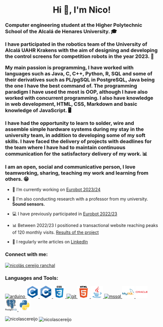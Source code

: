 <h1 align="center">Hi 👋, I'm Nico!</h1>
<h3 align="left">Computer engineering student at the Higher Polytechnic School of the Alcalá de Henares University. 🎓

I have participated in the robotics team of the University of Alcalá UAHR Krakens with the aim of designing and developing the control screens for competition robots in the year 2023. 🤖

My main passion is programming, I have worked with languages such as Java, C, C++, Python, R, SQL and some of their derivatives such as PL/pgSQL in PostgreSQL, Java being the one I have the best command of. The programming paradigm I have used the most is OOP, although I have also worked with concurrent programming. I also have knowledge in web development, HTML, CSS, Markdown and basic knowledge of JavaScript. 🖥️

I have had the opportunity to learn to solder, wire and assemble simple hardware systems during my stay in the university team, in addition to developing some of my soft skills. I have faced the delivery of projects with deadlines for the team where I have had to maintain continuous communication for the satisfactory delivery of my work. 📊

I am an open, social and communicative person, I love teamworking, sharing, teaching my work and learning from others. 😁</h3>

- 🔭 I’m currently working on [Eurobot 2023/24](https://github.com/Yggdrasil-Robotics)

- 🧪 I'm also conducting research with a professor from my university. **Sound sensors.**

- 💻 I have previously participated in [Eurobot 2022/23](https://www.linkedin.com/pulse/eurobot-2023-mi-paso-por-uahr-krakens-nicol%2525C3%2525A1s-cereijo-ranchal%3FtrackingId=9QFixQ%252FFQx2yZHJp3oS1Hg%253D%253D/?trackingId=9QFixQ%2FFQx2yZHJp3oS1Hg%3D%3D)

- 📊 Between 2022/23 I positioned a transactional website reaching peaks of 120 monthly visits. [Results of the project](https://www.linkedin.com/pulse/seo-es-f%2525C3%2525A1cil-posicionar-una-web-nicol%2525C3%2525A1s-cereijo-ranchal%3FtrackingId=4DkH9dB9RPqYWK1iUyvgyw%253D%253D/?trackingId=4DkH9dB9RPqYWK1iUyvgyw%3D%3D)

- 📝 I regularly write articles on [LinkedIn](https://es.linkedin.com/in/nicol%C3%A1s-cereijo-ranchal-1a28a5235)

<h3 align="left">Connect with me:</h3>
<p align="left">
<a href="https://linkedin.com/in/nicolás cereijo ranchal" target="blank"><img align="center" src="https://raw.githubusercontent.com/rahuldkjain/github-profile-readme-generator/master/src/images/icons/Social/linked-in-alt.svg" alt="nicolás cereijo ranchal" height="30" width="40" /></a>
</p>

<h3 align="left">Languages and Tools:</h3>
<p align="left"> <a href="https://www.arduino.cc/" target="_blank" rel="noreferrer"> <img src="https://cdn.worldvectorlogo.com/logos/arduino-1.svg" alt="arduino" width="40" height="40"/> </a> <a href="https://www.cprogramming.com/" target="_blank" rel="noreferrer"> <img src="https://raw.githubusercontent.com/devicons/devicon/master/icons/c/c-original.svg" alt="c" width="40" height="40"/> </a> <a href="https://www.w3schools.com/cpp/" target="_blank" rel="noreferrer"> <img src="https://raw.githubusercontent.com/devicons/devicon/master/icons/cplusplus/cplusplus-original.svg" alt="cplusplus" width="40" height="40"/> </a> <a href="https://www.w3schools.com/css/" target="_blank" rel="noreferrer"> <img src="https://raw.githubusercontent.com/devicons/devicon/master/icons/css3/css3-original-wordmark.svg" alt="css3" width="40" height="40"/> </a> <a href="https://git-scm.com/" target="_blank" rel="noreferrer"> <img src="https://www.vectorlogo.zone/logos/git-scm/git-scm-icon.svg" alt="git" width="40" height="40"/> </a> <a href="https://www.w3.org/html/" target="_blank" rel="noreferrer"> <img src="https://raw.githubusercontent.com/devicons/devicon/master/icons/html5/html5-original-wordmark.svg" alt="html5" width="40" height="40"/> </a> <a href="https://www.java.com" target="_blank" rel="noreferrer"> <img src="https://raw.githubusercontent.com/devicons/devicon/master/icons/java/java-original.svg" alt="java" width="40" height="40"/> </a> <a href="https://www.microsoft.com/en-us/sql-server" target="_blank" rel="noreferrer"> <img src="https://www.svgrepo.com/show/303229/microsoft-sql-server-logo.svg" alt="mssql" width="40" height="40"/> </a> <a href="https://www.mysql.com/" target="_blank" rel="noreferrer"> <img src="https://raw.githubusercontent.com/devicons/devicon/master/icons/mysql/mysql-original-wordmark.svg" alt="mysql" width="40" height="40"/> </a> <a href="https://www.oracle.com/" target="_blank" rel="noreferrer"> <img src="https://raw.githubusercontent.com/devicons/devicon/master/icons/oracle/oracle-original.svg" alt="oracle" width="40" height="40"/> </a> <a href="https://www.postgresql.org" target="_blank" rel="noreferrer"> <img src="https://raw.githubusercontent.com/devicons/devicon/master/icons/postgresql/postgresql-original-wordmark.svg" alt="postgresql" width="40" height="40"/> </a> <a href="https://www.python.org" target="_blank" rel="noreferrer"> <img src="https://raw.githubusercontent.com/devicons/devicon/master/icons/python/python-original.svg" alt="python" width="40" height="40"/> </a> </p>

<p><img align="left" src="https://github-readme-stats.vercel.app/api/top-langs?username=nicolascereijo&show_icons=true&locale=en&layout=compact" alt="nicolascereijo" /></p>

<p>&nbsp;<img align="center" src="https://github-readme-stats.vercel.app/api?username=nicolascereijo&show_icons=true&locale=en" alt="nicolascereijo" /></p>

